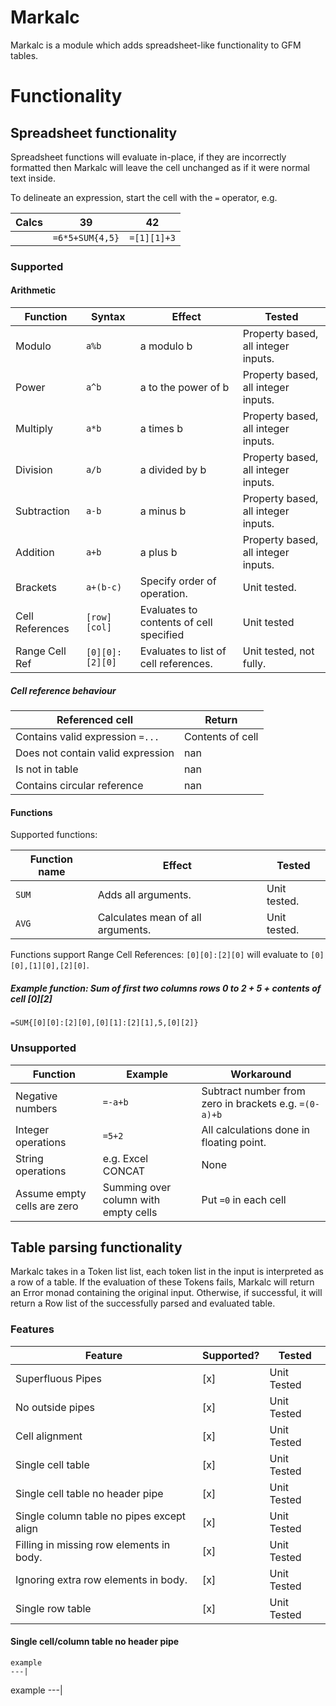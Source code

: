 
# Markalc

Markalc is a module which adds spreadsheet-like functionality to GFM tables.

# Functionality
## Spreadsheet functionality
Spreadsheet functions will evaluate in-place, if they are incorrectly formatted then Markalc will leave the cell unchanged as if it were normal text inside. 

To delineate an expression, start the cell with the `=` operator, e.g.

Calcs|39|42|
|---|---|---|
||`=6*5+SUM{4,5}`|`=[1][1]+3`|

### Supported

#### Arithmetic

|Function|Syntax|Effect|Tested|
|---|---|---|---|
|Modulo|`a%b`|a modulo b|Property based, all integer inputs.
|Power|`a^b`|a to the power of b|Property based, all integer inputs.
|Multiply|`a*b`|a times b|Property based, all integer inputs.
|Division|`a/b`|a divided by b|Property based, all integer inputs.
|Subtraction|`a-b`|a minus b|Property based, all integer inputs.
|Addition|`a+b`|a plus b|Property based, all integer inputs.
|Brackets|`a+(b-c)`|Specify order of operation.|Unit tested.
|Cell References|`[row][col]`|Evaluates to contents of cell specified|Unit tested|
|Range Cell Ref|`[0][0]:[2][0]`|Evaluates to list of cell references.|Unit tested, not fully.|


##### Cell reference behaviour

|Referenced cell|Return|
|---|---|
|Contains valid expression `=...`|Contents of cell|
|Does not contain valid expression|nan|
|Is not in table|nan|
|Contains circular reference|nan|

#### Functions

Supported functions:

|Function name| Effect| Tested|
|---|---|---|
|`SUM`|Adds all arguments.|Unit tested.|
|`AVG`|Calculates mean of all arguments.|Unit tested.|

Functions support Range Cell References: `[0][0]:[2][0]` will evaluate to `[0][0],[1][0],[2][0]`.

##### Example function: Sum of first two columns rows 0 to 2 + 5 + contents of cell \[0\]\[2\]

`=SUM{[0][0]:[2][0],[0][1]:[2][1],5,[0][2]}`

### Unsupported

|Function|Example|Workaround|
|---|---|---|
|Negative numbers  |`=-a+b`|Subtract number from zero in brackets e.g. `=(0-a)+b`|
|Integer operations|`=5+2`|All calculations done in floating point.|
|String operations|e.g. Excel CONCAT|None|
|Assume empty cells are zero|Summing over column with empty cells|Put `=0` in each cell|

## Table parsing functionality

Markalc takes in a Token list list, each token list in the input is interpreted as a row of a table. If the evaluation of these Tokens fails, Markalc will return an Error monad containing the original input. Otherwise, if successful, it will return a Row list of the successfully parsed and evaluated table.

### Features

|Feature|Supported?|Tested|
|---|---|---|
|Superfluous Pipes|[x]|Unit Tested|
|No outside pipes|[x]|Unit Tested|
|Cell alignment|[x]|Unit Tested|
|Single cell table|[x]|Unit Tested|
|Single cell table no header pipe|[x]|Unit Tested|
|Single column table no pipes except align|[x]|Unit Tested|
|Filling in missing row elements in body.|[x]|Unit Tested|
|Ignoring extra row elements in body.|[x]|Unit Tested|
|Single row table|[x]|Unit Tested|


#### Single cell/column table no header pipe
```
example
---|
```

example
---|



